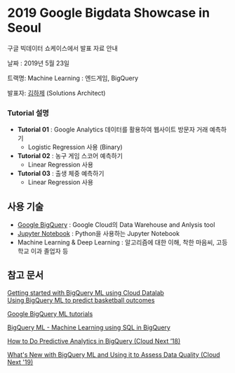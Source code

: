 # 2019 Google Bigdata Showcase in Seoul

구글 빅데이터 쇼케이스에서 발표 자료 안내

날짜 : 2019년 5월 23일  

트랙명: Machine Learning : 엔드게임, BigQuery  

발표자: [김하제](haje@g.skku.edu) (Solutions Architect)



### Tutorial 설명

- **Tutorial 01** : Google Analytics 데이터를 활용하여 웹사이트 방문자 거래 예측하기
  - Logistic Regression 사용 (Binary)
- **Tutorial 02** : 농구 게임 스코어 예측하기
  - Linear Regression 사용
- **Tutorial 03** : 출생 체중 예측하기
  - Linear Regression 사용



## 사용 기술

- [Google BigQuery](https://cloud.google.com/bigquery/) : Google Cloud의 Data Warehouse and Anlysis tool
- [Jupyter Notebook](https://jupyter.org) : Python을 사용하는 Jupyter Notebook
- Machine Learning & Deep Learning : 알고리즘에 대한 이해, 착한 마음씨, 고등학교 이과 졸업자 등



## 참고 문서
[Getting started with BigQuery ML using Cloud Datalab](https://cloud.google.com/bigquery-ml/docs/bigqueryml-notebook-start)  
[Using BigQuery ML to predict basketball outcomes](https://cloud.google.com/bigquery-ml/docs/bigqueryml-ncaa)

[Google BigQuery ML tutorials](https://cloud.google.com/bigquery-ml/docs/tutorials)

[BigQuery ML - Machine Learning using SQL in BigQuery](https://www.youtube.com/watch?v=BanOYQVl30I)

[How to Do Predictive Analytics in BigQuery (Cloud Next ’18)](https://www.youtube.com/watch?v=Ml2aCTn7kFY)

[What's New with BigQuery ML and Using it to Assess Data Quality (Cloud Next '19)](https://www.youtube.com/watch?v=DnlG4frLKmw)